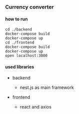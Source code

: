 ### Currency converter

#### how to run

    cd ./backend
    docker-compose build
    docker-compose up
    cd ./frontend
    docker-compose build
    docker-compose up
    open localhost:3000

#### used libraries

- backend
    - nest.js as main framework

- frontend
    - react and axios
